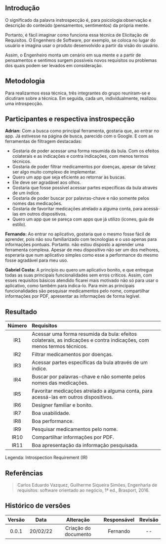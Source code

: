 ## Introdução

  O significado da palavra instrospecção é, para psicologia:observação e descrição do conteúdo (pensamentos, sentimentos) da própria mente.
  
  Portanto, é fácil imaginar como funciona essa técnica de Elicitação de Requisitos. O Engenhero de Software, por exemplo, se coloca no lugar do usuário e imagina usar o produto 
  desenvolvido a partir da visão do usuário.
  
  Assim, o Engenheiro monta um cenário em sua mente e a partir de pensamentos e sentimos surgem possíveis novos requisitos ou problemas dos quais podem ser levados em consideração.
  
## Metodologia 
  
  Para realizarmos essa técnica, três integrantes do grupo reuniram-se e dicutiram sobre a técnica. Em seguida, cada um, individualmente, realizou uma introspecção.
  
## Participantes e respectiva instrospecção

  **Adrian:** Com a busca como principal ferramenta, gostaria que, ao entrar no app. Já estivesse na página de busca, parecido com o Google. 
   E com as ferramentas de filtragem
   destacadas: 
  - Gostaria de poder acessar uma forma resumida da bula. Com os efeitos colaterais e as indicações e contra indicações, com menos termos técnicos. 
  - Gostaria de poder filtrar medicamentos por doenças, apesar de talvez ser algo muito complexo de implementar.
  - Quero um app que seja eficiente ao retornar às buscas. 
  - Ele deve ser agradável aos olhos. 
  - Gostaria que fosse possível acessar partes específicas da bula através de um índice.
  - Gostaria de poder buscar por palavras-chave e não somente pelos nomes das medicações.
  - Gostaria de favoritar medicações atrelado a alguma conta, para acessá-las em outros dispositivos.
  - Quero um app que se pareça com apps que já utilizo (ícones, guia de estilo).
   
   
   **Fernando:** Ao entrar no aplicativo, gostaria que o mesmo fosse fácil de aprender, pois não sou familiarizado com tecnologias e o uso apenas para informações pontuais. Portanto.
   não estou disposto a aprender uma ferramenta complexa.
   Apesar de meu dispositivo não ser um dos melhores, esperaria que num aplicativo simples como esse a performance do mesmo fosse agradável para meu uso.
    
   **Gabriel Costa:** A princípio eu quero um aplicativo bonito, e que entregue todas as suas principais funcionalidades sem erros críticos.  Assim, com esses requisitos básicos
   atendido ficarei mais motivado não só para usar o aplicativo, como também para indica-lo.
   Para mim as principais funcionalidades são pesquisar medicamentos pelo nome, compartilhar informações por PDF, apresentar as informações de forma legível.
   
 ## Resultado
 
 | Número          | Requisitos     | 
 |:-----------------:|:-------------|
  |IR1| Acessar uma forma resumida da bula: efeitos colaterais, as indicações e contra indicações, com menos termos técnicos.|
  |IR2| Filtrar medicamentos por doenças.|
  |IR3| Acessar partes específicas da bula através de um índice.|
  |IR4| Buscar por palavras-chave e não somente pelos nomes das medicações.|
  |IR5| Favoritar medicações atrelado a alguma conta, para acessá-las em outros dispositivos.|
  |IR6| Designer familiar e bonito.|
  |IR7| Boa usabilidade.| 
  |IR8| Boa performance.|
  |IR9| Pesquisar medicamentos pelo nome.|
  |IR10| Compartilhar informações por PDF.|
  |IR11| Boa apresentação da informação pesquisada.|
  
  Legenda: Introspection Requirement (IR)
  
  ## Referências
> Carlos Eduardo Vazquez, Guilherme Siqueira Simões, Engenharia de requisitos: software orientado ao negócio, 1ª ed., Brasport, 2016.

## Histórico de versões
Versão|Data|Alteração|Responsável|Revisão|
:-:|:-:|:-:|:-:|:-:|
0.0.1|20/02/22|Criação do documento|Fernando | -- |
